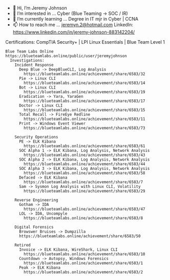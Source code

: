 - 👋 Hi, I’m Jeremy Johnson
- 👀 I’m interested in ... Cyber (Blue Teaming -> SOC / IR)
- 🌱 I’m currently learning ... Degree in IT mjr in Cyber | CCNA
- 📫 How to reach me ... jeremyn.2@hotmail.com
LinkedIn: https://www.linkedin.com/in/jeremy-johnson-883142204/

Certifications: CompTIA Security+ | LPI Linux Essentials | Blue Team Level 1

    Blue Team Labs Online 
    https://blueteamlabs.online/public/user/jeremyjohnson   
      Investigations:
        Incident Response
          Deep Blue -> DeepBlueCLI, Log Analysis
            https://blueteamlabs.online/achievement/share/6583/32
          Pie -> Linux CLI
            https://blueteamlabs.online/achievement/share/6583/14
          Bot -> Linux CLI
            https://blueteamlabs.online/achievement/share/6583/19
          Eradication -> Yara, YaraGen
            https://blueteamlabs.online/achievement/share/6583/17
          Doctor -> Linux CLI
            https://blueteamlabs.online/achievement/share/6583/15
          Total Recall -> FireEye Redline
            https://blueteamlabs.online/achievement/share/6583/11
          Print -> Windows Event Viewer
            https://blueteamlabs.online/achievement/share/6583/73
          
        Security Operations
          PE -> ELK Kibana
            https://blueteamlabs.online/achievement/share/6583/61
          SOC Alpha 1 -> ELK Kibana, Log Analysis, Network Analysis
            https://blueteamlabs.online/achievement/share/6583/43
          SOC Alpha 2 -> ELK Kibana, Log Analysis, Network Analysis
            https://blueteamlabs.online/achievement/share/6583/44
          SOC Alpha 3 -> ELK Kibana, Log Analysis, Network Analysis
            https://blueteamlabs.online/achievement/share/6583/58
          Defaced -> ELK Kibana
            https://blueteamlabs.online/achievement/share/6583/7
          Sam -> Sysmon Log Analysis with Linux CLI, Volatility
            https://blueteamlabs.online/achievement/share/6583/29
            
        Reverse Engineering
          Gotham -> IDA
            https://blueteamlabs.online/achievement/share/6583/47
          LOL -> IDA, Uncompyle
            https://blueteamlabs.online/achievement/share/6583/8
          
        Digital Forensics
          Browswer Bruises -> Dumpzilla
          https://blueteamlabs.online/achievement/share/6583/50
          
        Retired
          Invoice -> ELK Kibana, WireShark, Linux CLI
            https://blueteamlabs.online/achievement/share/6583/10
          Countdown -> Autopsy, Windows Forensics
            https://blueteamlabs.online/achievement/share/6583/1
          Peak -> ELK Kibana
            https://blueteamlabs.online/achievement/share/6583/2
          
